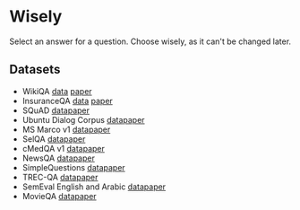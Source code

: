 # Wisely
Select an answer for a question. Choose wisely, as it can't be changed later.

## Datasets
* WikiQA [data](https://www.microsoft.com/en-us/download/details.aspx?id=52419) [paper](https://www.microsoft.com/en-us/research/publication/wikiqa-a-challenge-dataset-for-open-domain-question-answering/)
* InsuranceQA [data](https://github.com/shuzi/insuranceQA) [paper](https://arxiv.org/abs/1508.01585)
* SQuAD [data](https://rajpurkar.github.io/SQuAD-explorer/)[paper](https://arxiv.org/abs/1606.05250)
* Ubuntu Dialog Corpus [data](https://github.com/rkadlec/ubuntu-ranking-dataset-creator)[paper](https://arxiv.org/abs/1506.08909)
* MS Marco v1 [data](http://www.msmarco.org/dataset.aspx)[paper](https://arxiv.org/abs/1611.09268v2)
* SelQA [data](https://github.com/emorynlp/selqa)[paper](https://arxiv.org/abs/1606.08513)
* cMedQA v1 [data](https://github.com/zhangsheng93/cMedQA)[paper](http://www.mdpi.com/2076-3417/7/8/767)
* NewsQA [data](https://datasets.maluuba.com/NewsQA/dl)[paper](https://arxiv.org/abs/1611.09830)
* SimpleQuestions [data](https://www.dropbox.com/s/tohrsllcfy7rch4/SimpleQuestions_v2.tgz)[paper](https://arxiv.org/abs/1506.02075v1)
* TREC-QA [data](http://cs.stanford.edu/people/mengqiu/data/qg-emnlp07-data.tgz)[paper](https://www.aclweb.org/anthology/D/D07/D07-1003.pdf)
* SemEval English and Arabic [data](http://alt.qcri.org/semeval2015/task3/index.php?id=data-and-tools)[paper](http://alt.qcri.org/semeval2015/task3/)
* MovieQA [data](http://movieqa.cs.toronto.edu/home/)[paper](https://arxiv.org/abs/1512.02902)
